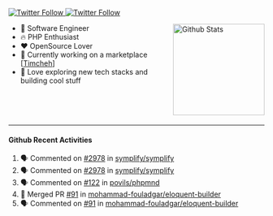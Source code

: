 <p>
  <a href="https://twitter.com/50bhan">
    <img alt="Twitter Follow" src="https://img.shields.io/twitter/follow/50bhan?color=1DA1F2&logo=twitter&style=for-the-badge">
  </a>
  
  <a href="https://www.linkedin.com/in/50bhan">
    <img alt="Twitter Follow" src="https://img.shields.io/badge/LinkedIn-0077B5?style=for-the-badge&logo=linkedin&logoColor=white">
  </a>
</p>

<img alt="Github Stats" src="https://github-readme-stats.vercel.app/api?username=50bhan&show_icons=true" align="right" height="180" />

- 🔭 Software Engineer
- :fire: PHP Enthusiast
- :hearts: OpenSource Lover
- :mega: Currently working on a marketplace [[Timcheh](https://timcheh.com)]
- 🚀 Love exploring new tech stacks and building cool stuff

<br><br><br><hr>

#### Github Recent Activities
<!--START_SECTION:activity-->
1. 🗣 Commented on [#2978](https://github.com/symplify/symplify/issues/2978) in [symplify/symplify](https://github.com/symplify/symplify)
2. 🗣 Commented on [#2978](https://github.com/symplify/symplify/issues/2978) in [symplify/symplify](https://github.com/symplify/symplify)
3. 🗣 Commented on [#122](https://github.com/povils/phpmnd/issues/122) in [povils/phpmnd](https://github.com/povils/phpmnd)
4. 🎉 Merged PR [#91](https://github.com/mohammad-fouladgar/eloquent-builder/pull/91) in [mohammad-fouladgar/eloquent-builder](https://github.com/mohammad-fouladgar/eloquent-builder)
5. 🗣 Commented on [#91](https://github.com/mohammad-fouladgar/eloquent-builder/issues/91) in [mohammad-fouladgar/eloquent-builder](https://github.com/mohammad-fouladgar/eloquent-builder)
<!--END_SECTION:activity-->
